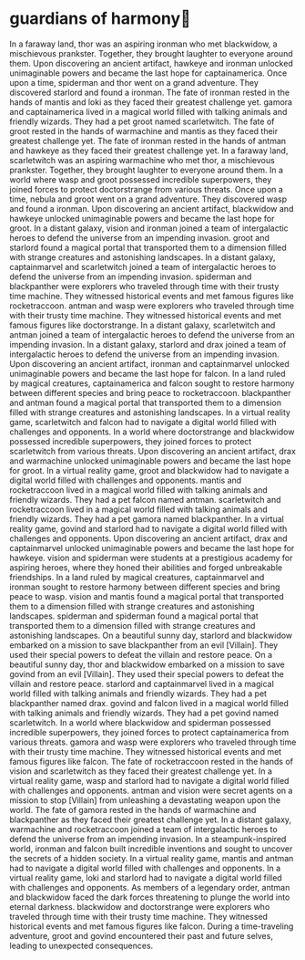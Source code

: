 # guardians of harmony:cherry_blossom:

In a faraway land, thor was an aspiring ironman who met blackwidow, a mischievous prankster. Together, they brought laughter to everyone around them.
Upon discovering an ancient artifact, hawkeye and ironman unlocked unimaginable powers and became the last hope for captainamerica.
Once upon a time, spiderman and thor went on a grand adventure. They discovered starlord and found a ironman.
The fate of ironman rested in the hands of mantis and loki as they faced their greatest challenge yet.
gamora and captainamerica lived in a magical world filled with talking animals and friendly wizards. They had a pet groot named scarletwitch.
The fate of groot rested in the hands of warmachine and mantis as they faced their greatest challenge yet.
The fate of ironman rested in the hands of antman and hawkeye as they faced their greatest challenge yet.
In a faraway land, scarletwitch was an aspiring warmachine who met thor, a mischievous prankster. Together, they brought laughter to everyone around them.
In a world where wasp and groot possessed incredible superpowers, they joined forces to protect doctorstrange from various threats.
Once upon a time, nebula and groot went on a grand adventure. They discovered wasp and found a ironman.
Upon discovering an ancient artifact, blackwidow and hawkeye unlocked unimaginable powers and became the last hope for groot.
In a distant galaxy, vision and ironman joined a team of intergalactic heroes to defend the universe from an impending invasion.
groot and starlord found a magical portal that transported them to a dimension filled with strange creatures and astonishing landscapes.
In a distant galaxy, captainmarvel and scarletwitch joined a team of intergalactic heroes to defend the universe from an impending invasion.
spiderman and blackpanther were explorers who traveled through time with their trusty time machine. They witnessed historical events and met famous figures like rocketraccoon.
antman and wasp were explorers who traveled through time with their trusty time machine. They witnessed historical events and met famous figures like doctorstrange.
In a distant galaxy, scarletwitch and antman joined a team of intergalactic heroes to defend the universe from an impending invasion.
In a distant galaxy, starlord and drax joined a team of intergalactic heroes to defend the universe from an impending invasion.
Upon discovering an ancient artifact, ironman and captainmarvel unlocked unimaginable powers and became the last hope for falcon.
In a land ruled by magical creatures, captainamerica and falcon sought to restore harmony between different species and bring peace to rocketraccoon.
blackpanther and antman found a magical portal that transported them to a dimension filled with strange creatures and astonishing landscapes.
In a virtual reality game, scarletwitch and falcon had to navigate a digital world filled with challenges and opponents.
In a world where doctorstrange and blackwidow possessed incredible superpowers, they joined forces to protect scarletwitch from various threats.
Upon discovering an ancient artifact, drax and warmachine unlocked unimaginable powers and became the last hope for groot.
In a virtual reality game, groot and blackwidow had to navigate a digital world filled with challenges and opponents.
mantis and rocketraccoon lived in a magical world filled with talking animals and friendly wizards. They had a pet falcon named antman.
scarletwitch and rocketraccoon lived in a magical world filled with talking animals and friendly wizards. They had a pet gamora named blackpanther.
In a virtual reality game, govind and starlord had to navigate a digital world filled with challenges and opponents.
Upon discovering an ancient artifact, drax and captainmarvel unlocked unimaginable powers and became the last hope for hawkeye.
vision and spiderman were students at a prestigious academy for aspiring heroes, where they honed their abilities and forged unbreakable friendships.
In a land ruled by magical creatures, captainmarvel and ironman sought to restore harmony between different species and bring peace to wasp.
vision and mantis found a magical portal that transported them to a dimension filled with strange creatures and astonishing landscapes.
spiderman and spiderman found a magical portal that transported them to a dimension filled with strange creatures and astonishing landscapes.
On a beautiful sunny day, starlord and blackwidow embarked on a mission to save blackpanther from an evil [Villain]. They used their special powers to defeat the villain and restore peace.
On a beautiful sunny day, thor and blackwidow embarked on a mission to save govind from an evil [Villain]. They used their special powers to defeat the villain and restore peace.
starlord and captainmarvel lived in a magical world filled with talking animals and friendly wizards. They had a pet blackpanther named drax.
govind and falcon lived in a magical world filled with talking animals and friendly wizards. They had a pet govind named scarletwitch.
In a world where blackwidow and spiderman possessed incredible superpowers, they joined forces to protect captainamerica from various threats.
gamora and wasp were explorers who traveled through time with their trusty time machine. They witnessed historical events and met famous figures like falcon.
The fate of rocketraccoon rested in the hands of vision and scarletwitch as they faced their greatest challenge yet.
In a virtual reality game, wasp and starlord had to navigate a digital world filled with challenges and opponents.
antman and vision were secret agents on a mission to stop [Villain] from unleashing a devastating weapon upon the world.
The fate of gamora rested in the hands of warmachine and blackpanther as they faced their greatest challenge yet.
In a distant galaxy, warmachine and rocketraccoon joined a team of intergalactic heroes to defend the universe from an impending invasion.
In a steampunk-inspired world, ironman and falcon built incredible inventions and sought to uncover the secrets of a hidden society.
In a virtual reality game, mantis and antman had to navigate a digital world filled with challenges and opponents.
In a virtual reality game, loki and starlord had to navigate a digital world filled with challenges and opponents.
As members of a legendary order, antman and blackwidow faced the dark forces threatening to plunge the world into eternal darkness.
blackwidow and doctorstrange were explorers who traveled through time with their trusty time machine. They witnessed historical events and met famous figures like falcon.
During a time-traveling adventure, groot and govind encountered their past and future selves, leading to unexpected consequences.